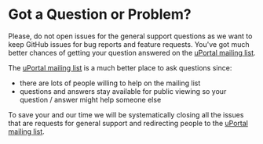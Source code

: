 # Got a Question or Problem?

Please, do not open issues for the general support questions as we want to keep GitHub issues for bug reports and feature requests.
You've got much better chances of getting your question answered on the [uPortal mailing list][].

The [uPortal mailing list][] is a much better place to ask questions since:

* there are lots of people willing to help on the mailing list
* questions and answers stay available for public viewing so your question / answer might help someone else

To save your and our time we will be systematically closing all the issues that are requests for general support and redirecting people to the [uPortal mailing list][].

[uPortal mailing list]: https://groups.google.com/a/apereo.org/forum/#!forum/uportal-user
